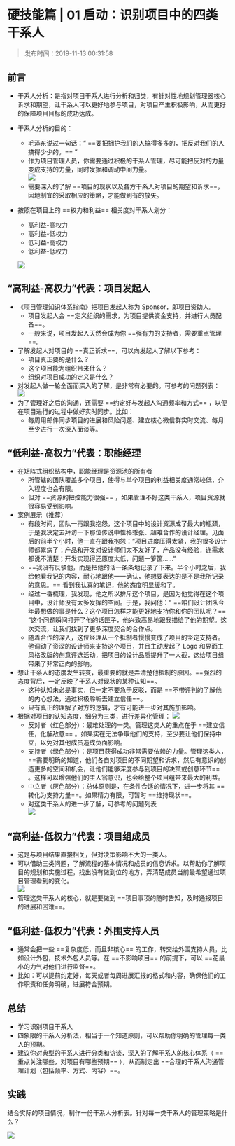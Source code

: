 # 硬技能篇 | 01 启动：识别项目中的四类干系人

> 发布时间：2019-11-13 00:31:58

## 前言

- 干系人分析：是指对项目干系人进行分析和归类，有针对性地规划管理器核心诉求和期望，让干系人可以更好地参与项目，对项目产生积极影响，从而更好的保障项目目标的成功达成。
- 干系人分析的目的：
    - 毛泽东说过一句话：“ ==要把拥护我们的人搞得多多的，把反对我们的人搞得少少的。== ”
    - 作为项目管理人员，你需要通过积极的干系人管理，尽可能把反对的力量变成支持的力量，同时发掘和调动中间力量。  
        ![](../assets/8.jpg)
    - 需要深入的了解 ==项目的现状以及各方干系人对项目的期望和诉求==，因地制宜的采取相应的策略，才能做到有的放矢。
- 按照在项目上的 ==权力和利益== 相关度对干系人划分：
    - 高利益-高权力
    - 高利益-低权力
    - 低利益-高权力
    - 低利益-低权力

    ![](../assets/9.jpg)

## “高利益-高权力”代表：项目发起人

- 《项目管理知识体系指南》把项目发起人称为 Sponsor，即项目资助人。
    - 项目发起人会 ==定义组织的需求，为项目提供资金支持，并进行人员配备==。
    - 一般来说，项目发起人天然会成为你 ==强有力的支持者，需要重点管理==。
- 了解发起人对项目的 ==真正诉求==，可以向发起人了解以下参考：
    - 项目真正要的是什么？
    - 这个项目能为组织带来什么？
    - 组织对项目成功的定义是什么？
- 对发起人做一轮全面而深入的了解，是非常有必要的。可参考的问题列表：  
    ![](../assets/10.jpg)
- 为了管理好之后的沟通，还需要 ==约定好与发起人沟通频率和方式== ，以便在项目进行的过程中做好实时同步。比如：
    - 每周用邮件同步项目的进展和风险问题、建立核心微信群实时交流、每月至少进行一次深入面谈等。

## “低利益-高权力”代表：职能经理
 
- 在矩阵式组织结构中，职能经理是资源池的所有者
    - 所管辖的团队覆盖多个项目，使得与单个项目的利益相关度通常较低，介入程度也会有限。
    - 但对 ==资源的把控能力很强== ，如果管理不好这类干系人，项目资源就很容易受到影响。
- 案例展示（推荐）
    - 有段时间，团队一再跟我抱怨，这个项目中的设计资源成了最大的瓶颈，于是我决定去拜访一下那位传说中性格乖张、超难合作的设计经理。见面后的前半个小时，他一直在跟我抱怨：“项目进度压得太紧，我的很多设计师都累病了；产品和开发对设计师们太不友好了，产品没有经验，连需求都说不清楚；开发实现得还原度太低，问题一箩筐……”
    - ==我没有反驳他，而是把他的话一条条地记录了下来。半个小时之后，我给他看我记的内容，耐心地跟他一一确认，他想要表达的是不是我所记录的意思。== 看到我认真的笔记，他的态度明显缓和了。
    - 经过一番梳理，我发现，他之所以排斥这个项目，是因为他觉得在这个项目中，设计师没有太多发挥的空间。于是，我问他：“ ==咱们设计团队今年最想做的事是什么？这个项目怎样才能更好地支持你和你的团队呢？== ”这个问题瞬间打开了他的话匣子，他兴致高昂地跟我描绘了他的期望。这次交流，让我们找到了更多深度契合的合作点。
    - 随着合作的深入，这位经理从一个抵制者慢慢变成了项目的坚定支持者。他调动了资深的设计师来支持这个项目，并且主动发起了 Logo 和界面主风格改版的创意评选活动，把项目的设计品质提升了一大截，这给项目组带来了非常正向的影响。
- 想让干系人的态度发生转变，最重要的就是弄清楚他抵制的原因。==强烈的态度背后，一定反映了干系人对现状的某种认知==。
    - 这种认知未必是事实，但一定不要急于反驳，而是 ==不带评判的了解他的内心想法，通过积极聆听去建立信任==。
    - 只有真正的理解了对方的逻辑，才有可能进一步对其施加影响。
- 根据对项目的认知态度，细分为三类，进行差异化管理：
    ![](../assets/11.jpg)
    - 反对者（红色部分）：最难处理的一类。管理这类人的重点在于 ==建立信任，化解敌意== 。如果实在无法争取他们的支持，至少要让他们保持中立，以免对其他成员造成负面影响。
    - 支持者（绿色部分）：是项目获得成功非常需要依赖的力量。管理这类人，==需要明确的知道，他们各自对项目的不同期望和诉求，然后有意识的创造更多的空间和机会，让他们能够深度参与到项目的决策或创意环节== 。这样可以增强他们的主人翁意识，也会给整个项目组带来最大的利益。
    - 中立者（灰色部分）：总体原则是，在条件合适的情况下，进一步将其 ==转化为支持力量==。如果精力有限，可暂时 ==维持现状==。
    - 对这类干系人的进一步了解，可参考的问题列表  
        ![](../assets/12.jpg)


## “高利益-低权力”代表：项目组成员

- 这是与项目结果直接相关，但对决策影响不大的一类人。
- 可以借助三类问题，了解流程的基本情况和成员的信息诉求。以帮助你了解项目的规划和实施过程，找出没有做到位的地方，弄清楚成员当前最希望通过项目管理看到的变化。  
    ![](../assets/13.jpg)
- 管理这类干系人的核心，就是要做到 ==项目事项的随时告知，及时通报项目的进展和困难==。

## “低利益-低权力”代表：外围支持人员

- 通常会把一些 ==复杂度低，而且非核心== 的工作，转交给外围支持人员，比如设计外包，技术外包人员等。在 ==不影响项目== 的前提下，可以 ==花最小的力气对他们进行监督==。
- 比如：可以提前约定好，每天或者每周进展汇报的格式和内容，确保他们的工作职责和任务明确，进展符合预期。

## 总结

- 学习识别项目干系人
- 四象限的干系人分析法，相当于一个知道原则，可以帮助你明确的管理每一类人的预期。
- 建议你对典型的干系人进行分类和访谈，深入的了解干系人的核心体系（ ==重点关注哪些，对项目有哪些预期== ），从而制定出 ==合理的干系人沟通管理计划（包括频率、方式、内容）==。

## 实践

结合实际的项目情况，制作一份干系人分析表。针对每一类干系人的管理策略是什么？

![](../assets/14.jpg)